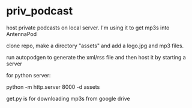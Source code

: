 # priv_podcast

host private podcasts on local server. I'm using it to get mp3s into AntennaPod

clone repo, make a directory "assets" and add a logo.jpg and mp3 files.

run autopodgen to generate the xml/rss file and then host it by starting a server

for python server:

python -m http.server 8000 -d assets 

get.py is for downloading mp3s from google drive
